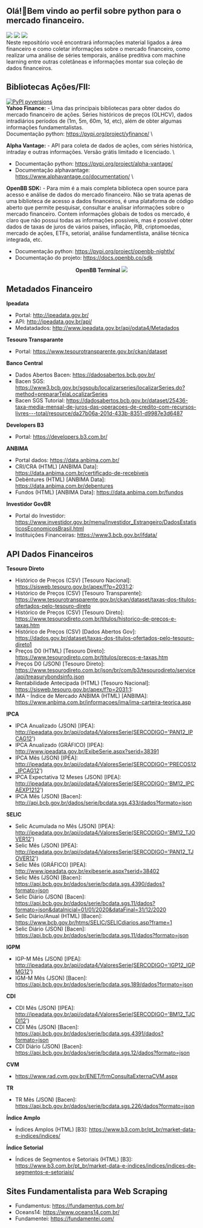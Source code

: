 ## Olá!👋Bem vindo ao perfil sobre python para o mercado financeiro.

<div>
<a href = "mailto:edsonhenriques@gmail.com"><img src="https://img.shields.io/badge/-Gmail-%23333?style=for-the-badge&logo=gmail&logoColor=white" target="_blank"></a>
<a href="https://www.linkedin.com/in/edsonhenriquesantos" target="_blank"><img src="https://img.shields.io/badge/-LinkedIn-%230077B5?style=for-the-badge&logo=linkedin&logoColor=white" target="_blank"></a>
  <img src= "https://img.shields.io/badge/Python-FFD43B?style=for-the-badge&logo=python&logoColor=blue"/>
</div>
Neste repositório você encontrará informações material ligados a área financeiro e como coletar informações sobre o mercado financeiro, como realizar uma análise de séries temporais, análise preditiva com machine learning entre outras coletâneas e informações montar sua coleção de dados financeiros.


## Bibliotecas Ações/FII:
[![PyPI pyversions](https://img.shields.io/pypi/pyversions/ansicolortags.svg)](https://pypi.python.org/pypi/ansicolortags/)
\
**Yahoo Finance:** - Uma das principais bibliotecas para obter dados do mercado financeiro de ações. Séries históricos de preços (OLHCV), dados intradiários períodos de (1m, 5m, 60m, 1d, etc), além de obter algumas informações fundamentalistas.
\
Documentação python: https://pypi.org/project/yfinance/
\

**Alpha Vantage:** - API para coleta de dados de ações, com séries histórica, intraday e outras informações. Versão grátis limitado e licenciado. 
\
- Documentação python: https://pypi.org/project/alpha-vantage/
- Documentação alphavantage: https://www.alphavantage.co/documentation/
\

**OpenBB SDK:** - Para mim é a mais completa biblioteca open source para acesso e análise de dados do mercado financeiro. Não se trata apenas de uma biblioteca de acesso a dados financeiros, é uma plataforma de código aberto que permite pesquisar, consultar e analisar informações sobre o mercado financeiro. Contem informações globais de todos os mercado, é claro que não possui todas as informações possíveis, mas é possível obter dados de taxas de juros de vários países, inflação, PIB, criptomoedas, mercado de ações, ETFs, setorial, análise fundamentlista, análise técnica integrada, etc.

- Documentação python: https://pypi.org/project/openbb-nightly/
- Documentação do projeto: https://docs.openbb.co/sdk


<div align ="Center">
  <b>  OpenBB Terminal </b>
 <img src= "https://github.com/OpenBB-finance/OpenBBTerminal/raw/develop/images/openbb_terminal_illustration.gif" ></img>
</div>


## Metadados Financeiro
**Ipeadata**
- Portal: http://ipeadata.gov.br/
- API: http://ipeadata.gov.br/api/
- Medatadados: http://www.ipeadata.gov.br/api/odata4/Metadados

**Tesouro Transparante**
- Portal: https://www.tesourotransparente.gov.br/ckan/dataset

**Banco Central**
- Dados Abertos Bacen: https://dadosabertos.bcb.gov.br/
- Bacen SGS: https://www3.bcb.gov.br/sgspub/localizarseries/localizarSeries.do?method=prepararTelaLocalizarSeries
- Bacen SGS Tutorial: https://dadosabertos.bcb.gov.br/dataset/25436-taxa-media-mensal-de-juros-das-operacoes-de-credito-com-recursos-livres---total/resource/da27b06a-201d-433b-8351-d9987e3d6487

**Developers B3**
- Portal: https://developers.b3.com.br/

**ANBIMA**
- Portal dados: https://data.anbima.com.br/
- CRI/CRA (HTML) [ANBIMA Data]: https://data.anbima.com.br/certificado-de-recebiveis
- Debêntures (HTML) [ANBIMA Data]: https://data.anbima.com.br/debentures
- Fundos (HTML) [ANBIMA Data]: https://data.anbima.com.br/fundos

**Investidor GovBR**
- Portal do Investidor: https://www.investidor.gov.br/menu/Investidor_Estrangeiro/DadosEstatisticosEconomicosBrasil.html
- Instituições Financeiras: https://www3.bcb.gov.br/ifdata/


## API Dados Financeiros
**Tesouro Direto**
- Histórico de Preços (CSV) [Tesouro Nacional]: https://sisweb.tesouro.gov.br/apex/f?p=2031:2:
- Histórico de Preços (CSV) [Tesouro Transparente]: https://www.tesourotransparente.gov.br/ckan/dataset/taxas-dos-titulos-ofertados-pelo-tesouro-direto
- Histórico de Preços (CSV) [Tesouro Direto]: https://www.tesourodireto.com.br/titulos/historico-de-precos-e-taxas.htm
- Histórico de Preços (CSV) [Dados Abertos Gov]: https://dados.gov.br/dataset/taxas-dos-titulos-ofertados-pelo-tesouro-direto1
- Preços D0 (HTML) [Tesouro Direto]: https://www.tesourodireto.com.br/titulos/precos-e-taxas.htm
- Preços D0 (JSON) [Tesouro Direto]: https://www.tesourodireto.com.br/json/br/com/b3/tesourodireto/service/api/treasurybondsinfo.json
- Rentabilidade Antecipada (HTML) [Tesouro Nacional]: https://sisweb.tesouro.gov.br/apex/f?p=2031:1:
- IMA - Índice de Mercado ANBIMA (HTML) [ANBIMA]: https://www.anbima.com.br/informacoes/ima/ima-carteira-teorica.asp

**IPCA**
- IPCA Anualizado (JSON) [IPEA]: http://ipeadata.gov.br/api/odata4/ValoresSerie(SERCODIGO='PAN12_IPCAG12')
- IPCA Anualizado (GRÁFICO) [IPEA]: http://www.ipeadata.gov.br/ExibeSerie.aspx?serid=38391
- IPCA Mês (JSON) [IPEA]: http://ipeadata.gov.br/api/odata4/ValoresSerie(SERCODIGO='PRECOS12_IPCAG12')
- IPCA Expectativa 12 Meses (JSON) [IPEA]: http://ipeadata.gov.br/api/odata4/ValoresSerie(SERCODIGO='BM12_IPCAEXP1212')
- IPCA Mês (JSON) [Bacen]: http://api.bcb.gov.br/dados/serie/bcdata.sgs.433/dados?formato=json

**SELIC**
- Selic Acumulada no Mês (JSON) [IPEA]: http://ipeadata.gov.br/api/odata4/ValoresSerie(SERCODIGO='BM12_TJOVER12')
- Selic Mês (JSON) [IPEA]: http://ipeadata.gov.br/api/odata4/ValoresSerie(SERCODIGO='PAN12_TJOVER12')
- Selic Mês (GRÁFICO) [IPEA]: http://www.ipeadata.gov.br/exibeserie.aspx?serid=38402
- Selic Mês (JSON) [Bacen]: https://api.bcb.gov.br/dados/serie/bcdata.sgs.4390/dados?formato=json
- Selic Diário (JSON) [Bacen]: https://api.bcb.gov.br/dados/serie/bcdata.sgs.11/dados?formato=json&dataInicial=01/01/2020&dataFinal=31/12/2020
- Selic Diário/Anual (HTML) [Bacen]: https://www.bcb.gov.br/htms/SELIC/SELICdiarios.asp?frame=1
- Selic Diário (JSON) [Bacen]: https://api.bcb.gov.br/dados/serie/bcdata.sgs.11/dados?formato=json

**IGPM**
- IGP-M Mês (JSON) [IPEA]: http://ipeadata.gov.br/api/odata4/ValoresSerie(SERCODIGO='IGP12_IGPMG12')
- IGM-M Mês (JSON) [Bacen]: https://api.bcb.gov.br/dados/serie/bcdata.sgs.189/dados?formato=json

**CDI**
- CDI Mês (JSON) [IPEA]: http://ipeadata.gov.br/api/odata4/ValoresSerie(SERCODIGO='BM12_TJCDI12')
- CDI Mês (JSON) [Bacen]: https://api.bcb.gov.br/dados/serie/bcdata.sgs.4391/dados?formato=json
- CDI Diário (JSON) [Bacen]: https://api.bcb.gov.br/dados/serie/bcdata.sgs.12/dados?formato=json

**CVM**
- https://www.rad.cvm.gov.br/ENET/frmConsultaExternaCVM.aspx

**TR**
- TR Mês (JSON) [Bacen]: https://api.bcb.gov.br/dados/serie/bcdata.sgs.226/dados?formato=json

**Índice Amplo**
- Índices Amplos (HTML) [B3]: https://www.b3.com.br/pt_br/market-data-e-indices/indices/

**Índice Setorial**
- Índices de Segmentos e Setoriais (HTML) [B3]: https://www.b3.com.br/pt_br/market-data-e-indices/indices/indices-de-segmentos-e-setoriais/


## Sites Fundamentalista para Web Scraping

- Fundamentus: https://fundamentus.com.br/
- Oceans14: https://www.oceans14.com.br/
- Fundamentei: https://fundamentei.com/

